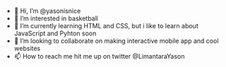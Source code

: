 - 👋 Hi, I’m @yasonisnice
- 👀 I’m interested in basketball
- 🌱 I’m currently learning HTML and CSS, but i like to learn about JavaScript and Pyhton soon
- 💞️ I’m looking to collaborate on making interactive mobile app and cool websites
- 📫 How to reach me hit me up on twitter @LimantaraYason

<!---
yasonisnice/yasonisnice is a ✨ special ✨ repository because its `README.md` (this file) appears on your GitHub profile.
You can click the Preview link to take a look at your changes.
--->
